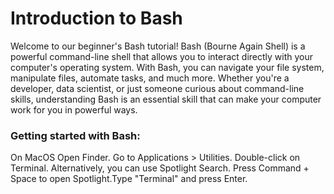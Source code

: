 # Introduction to Bash 

Welcome to our beginner's Bash tutorial! Bash (Bourne Again Shell) is a powerful command-line shell that allows you to interact directly with your computer's operating system. With Bash, you can navigate your file system, manipulate files, automate tasks, and much more. Whether you're a developer, data scientist, or just someone curious about command-line skills, understanding Bash is an essential skill that can make your computer work for you in powerful ways.

### Getting started with Bash:
On MacOS
Open Finder. Go to Applications > Utilities. Double-click on Terminal.
Alternatively, you can use Spotlight Search. Press Command + Space to open Spotlight.Type "Terminal" and press Enter.
